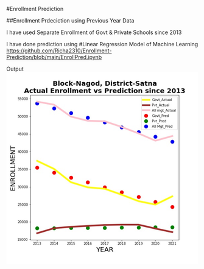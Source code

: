 #Enrollment Prediction

##Enrollment Prdeciction using Previous Year Data

I have used Separate Enrollment of Govt & Private Schools since 2013

I have done prediction using #Linear Regression Model of Machine Learning
https://github.com/Richa2310/Enrollment-Prediction/blob/main/EnrollPred.ipynb

Output
![alt text](https://github.com/Richa2310/Enrollment-Prediction/blob/main/enroll.jpeg?raw=true)



